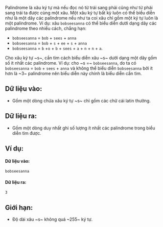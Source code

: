 Palindrome là xâu ký tự mà nếu đọc nó từ trái sang phải cũng như từ phải sang trái ta được cùng một xâu. Một xâu ký tự bất kỳ luôn có thể biểu diễn như là một dãy các palindrome nếu như ta coi xâu chỉ gồm một ký tự luôn là một palindrome. Ví dụ: xâu `bobseesanna` có thể biểu diễn dưới dạng dãy các palindrome theo nhiều cách, chẳng hạn:
- `bobseesanna` = `bob` + `sees` + `anna`
- `bobseesanna` = `bob` + `s` + `ee` + `s` + `anna`
- `bobseesanna` = `b` +`o` + `b` + `sees` + `a` + `n` + `n` + `a`.

Cho xâu ký tự ~s~, cần tìm cách biểu diễn xâu ~s~ dưới dạng một dãy gồm số ít nhất các palindrome. Ví dụ: cho ~s =~ `bobseesanna`, do ta có `bobseesanna` = `bob` + `sees` + `anna` và không thể biểu diễn `bobseesanna` bởi ít hơn là ~3~ palindrome nên biểu diễn này chính là biểu diễn cần tìm.

## Dữ liệu vào:
- Gồm một dòng chứa xâu ký tự ~s~ chỉ gồm các chữ cái latin thường.

## Dữ liệu ra:
- Gồm một dòng duy nhất ghi số lượng ít nhất các palindrome trong biểu diễn tìm được.

## Ví dụ:
#### Dữ liệu vào:
```
bobseesanna
```

#### Dữ liệu ra:
```
3
```

## Giới hạn:
- Độ dài xâu ~s~ không quá ~255~ ký tự.